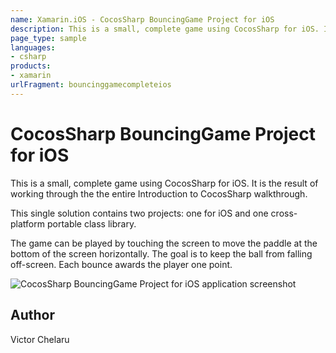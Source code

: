 ```yaml
---
name: Xamarin.iOS - CocosSharp BouncingGame Project for iOS
description: This is a small, complete game using CocosSharp for iOS. It is the result of working through the the entire Introduction to CocosSharp walkthrough....
page_type: sample
languages:
- csharp
products:
- xamarin
urlFragment: bouncinggamecompleteios
---
```

# CocosSharp BouncingGame Project for iOS

This is a small, complete game using CocosSharp for iOS.  It is the result of working through the the entire Introduction to CocosSharp walkthrough.

This single solution contains two projects:  one for iOS and one cross-platform portable class library.

The game can be played by touching the screen to move the paddle at the bottom of the screen horizontally.  The goal is to keep the ball from falling off-screen.  Each bounce awards the player one point.

![CocosSharp BouncingGame Project for iOS application screenshot](Screenshots/FinalBouncingGameScreen.png "CocosSharp BouncingGame Project for iOS application screenshot")

## Author

Victor Chelaru